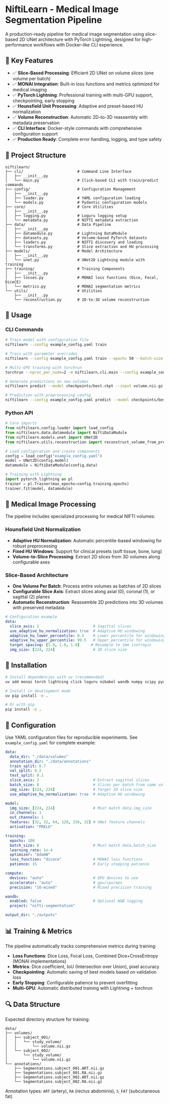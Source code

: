# NiftiLearn - Medical Image Segmentation Pipeline

A production-ready pipeline for medical image segmentation using slice-based 2D UNet architecture with PyTorch Lightning, designed for high-performance workflows with Docker-like CLI experience.

## 🎯 Key Features

- ✅ **Slice-Based Processing**: Efficient 2D UNet on volume slices (one volume per batch)
- ✅ **MONAI Integration**: Built-in loss functions and metrics optimized for medical imaging
- ✅ **PyTorch Lightning**: Professional training with multi-GPU support, checkpointing, early stopping
- ✅ **Hounsfield Unit Processing**: Adaptive and preset-based HU normalization
- ✅ **Volume Reconstruction**: Automatic 2D-to-3D reassembly with metadata preservation
- ✅ **CLI Interface**: Docker-style commands with comprehensive configuration support
- ✅ **Production Ready**: Complete error handling, logging, and type safety

## 📁 Project Structure

```
niftilearn/
├── cli/                        # Command Line Interface
│   ├── __init__.py
│   └── main.py                 # Click-based CLI with train/predict commands
├── config/                     # Configuration Management
│   ├── __init__.py
│   ├── loader.py               # YAML configuration loading
│   └── models.py               # Pydantic configuration models
├── core/                       # Core Utilities
│   ├── __init__.py
│   ├── logging.py              # Loguru logging setup
│   └── metadata.py             # NIFTI metadata extraction
├── data/                       # Data Pipeline
│   ├── __init__.py
│   ├── datamodule.py           # Lightning DataModule
│   ├── datasets.py             # Volume-based PyTorch datasets
│   ├── loaders.py              # NIFTI discovery and loading
│   └── transforms.py           # Slice extraction and HU processing
├── models/                     # Model Architecture
│   ├── __init__.py
│   └── unet.py                 # UNet2D Lightning module with training
├── training/                   # Training Components
│   ├── __init__.py
│   ├── losses.py               # MONAI loss functions (Dice, Focal, DiceCE)
│   └── metrics.py              # MONAI segmentation metrics
└── utils/                      # Utilities
    ├── __init__.py
    └── reconstruction.py       # 2D-to-3D volume reconstruction
```

## 🚀 Usage

### CLI Commands
```bash
# Train model with configuration file
niftilearn --config example_config.yaml train

# Train with parameter overrides
niftilearn --config example_config.yaml train --epochs 50 --batch-size 4 --learning-rate 5e-5

# Multi-GPU training with torchrun
torchrun --nproc_per_node=2 -m niftilearn.cli.main --config example_config.yaml train

# Generate predictions on new volumes
niftilearn predict --model checkpoints/best.ckpt --input volume.nii.gz --output segmentation.nii.gz

# Prediction with preprocessing config
niftilearn --config example_config.yaml predict --model checkpoints/best.ckpt --input volume.nii.gz --output segmentation.nii.gz
```

### Python API
```python
# Core imports
from niftilearn.config.loader import load_config
from niftilearn.data.datamodule import NiftiDataModule  
from niftilearn.models.unet import UNet2D
from niftilearn.utils.reconstruction import reconstruct_volume_from_predictions

# Load configuration and create components
config = load_config("example_config.yaml")
model = UNet2D(config.model)
datamodule = NiftiDataModule(config.data)

# Training with Lightning
import pytorch_lightning as pl
trainer = pl.Trainer(max_epochs=config.training.epochs)
trainer.fit(model, datamodule)
```

## 🏥 Medical Image Processing

The pipeline includes specialized processing for medical NIFTI volumes:

### Hounsfield Unit Normalization
- **Adaptive HU Normalization**: Automatic percentile-based windowing for robust preprocessing
- **Fixed HU Windows**: Support for clinical presets (soft tissue, bone, lung)
- **Volume-to-Slice Processing**: Extract 2D slices from 3D volumes along configurable axes

### Slice-Based Architecture
- **One Volume Per Batch**: Process entire volumes as batches of 2D slices
- **Configurable Slice Axis**: Extract slices along axial (0), coronal (1), or sagittal (2) planes
- **Automatic Reconstruction**: Reassemble 2D predictions into 3D volumes with preserved metadata

```yaml
# Configuration example
data:
  slice_axis: 2                        # Sagittal slices
  use_adaptive_hu_normalization: true  # Adaptive HU windowing
  adaptive_hu_lower_percentile: 0.5    # Lower percentile for windowing
  adaptive_hu_upper_percentile: 99.5   # Upper percentile for windowing
  target_spacing: [1.0, 1.0, 1.0]     # Resample to 1mm isotropic
  img_size: [224, 224]                 # 2D slice size
```

## 🔧 Installation

```bash
# Install dependencies with uv (recommended)
uv add monai torch lightning click loguru nibabel wandb numpy scipy pydantic pyyaml rich

# Install in development mode
uv pip install -e .

# Or with pip
pip install -e .
```

## 📝 Configuration

Use YAML configuration files for reproducible experiments. See `example_config.yaml` for complete example:

```yaml
data:
  data_dir: "./data/volumes"
  annotation_dir: "./data/annotations"
  train_split: 0.7
  val_split: 0.2
  test_split: 0.1
  slice_axis: 2                        # Extract sagittal slices
  batch_size: 8                        # Slices per batch from same volume
  img_size: [224, 224]                 # Target 2D slice size
  use_adaptive_hu_normalization: true  # Adaptive HU windowing

model:
  img_size: [224, 224]                 # Must match data.img_size
  in_channels: 1
  out_channels: 1  
  features: [32, 32, 64, 128, 256, 32] # UNet feature channels
  activation: "PRELU"

training:
  epochs: 100
  batch_size: 8                        # Must match data.batch_size
  learning_rate: 1e-4
  optimizer: "AdamW"
  loss_function: "dicece"              # MONAI loss functions
  patience: 15                         # Early stopping patience

compute:
  devices: "auto"                      # GPU devices to use
  accelerator: "auto"                  # gpu/cpu/mps
  precision: "16-mixed"                # Mixed precision training

wandb:
  enabled: false                       # Optional W&B logging
  project: "nifti-segmentation"

output_dir: "./outputs"
```

## 📊 Training & Metrics

The pipeline automatically tracks comprehensive metrics during training:

- **Loss Functions**: Dice Loss, Focal Loss, Combined Dice+CrossEntropy (MONAI implementations)
- **Metrics**: Dice coefficient, IoU (Intersection over Union), pixel accuracy
- **Checkpointing**: Automatic saving of best models based on validation loss
- **Early Stopping**: Configurable patience to prevent overfitting
- **Multi-GPU**: Automatic distributed training with Lightning + torchrun

## 🔍 Data Structure

Expected directory structure for training:

```text
data/
├── volumes/
│   ├── subject_001/
│   │   └── study_volume/
│   │       └── volume.nii.gz
│   └── subject_002/
│       └── study_volume/
│           └── volume.nii.gz
└── annotations/
    ├── Segmentations.subject_001.ART.nii.gz
    ├── Segmentations.subject_001.RA.nii.gz
    ├── Segmentations.subject_002.ART.nii.gz
    └── Segmentations.subject_002.RA.nii.gz
```

Annotation types: `ART` (artery), `RA` (rectus abdominis), `S_FAT` (subcutaneous fat)
